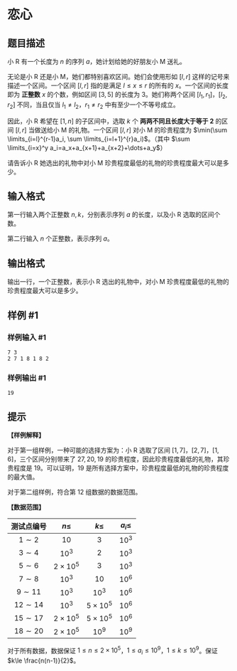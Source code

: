 # 恋心

## 题目描述

小 R 有一个长度为 $n$ 的序列 $a$，她计划给她的好朋友小 M 送礼。

无论是小 R 还是小 M，她们都特别喜欢区间。她们会使用形如 $[l,r]$ 这样的记号来描述一个区间。一个区间 $[l,r]$ 指的是满足 $l\leq x\leq r$ 的所有的 $x$。一个区间的长度即为 **正整数** $x$ 的个数，例如区间 $[3,5]$ 的长度为 $3$。她们称两个区间 $[l_1,r_1]$，$[l_2,r_2]$ 不同，当且仅当 $l_1 \neq l_2$，$r_1\neq r_2$ 中有至少一个不等号成立。

因此，小 R 希望在 $[1,n]$ 的子区间中，选取 $k$ 个 **两两不同且长度大于等于 $2$** 的区间 $[l,r]$ 当做送给小 M 的礼物。一个区间 $[l,r]$ 对小 M 的珍贵程度为 $\min(\sum \limits_{i=l}^{r-1}a_i, \sum \limits_{i=l+1}^{r}a_i)$。（其中 $\sum 
\limits_{i=x}^y a_i=a_x+a_{x+1}+a_{x+2}+\dots+a_y$）

请告诉小 R 她选出的礼物中对小 M 珍贵程度最低的礼物的珍贵程度最大可以是多少。

## 输入格式

第一行输入两个正整数 $n,k$，分别表示序列 $a$ 的长度，以及小 R 选取的区间个数。

第二行输入 $n$ 个正整数，表示序列 $a$。

## 输出格式

输出一行，一个正整数，表示小 R 选出的礼物中，对小 M 珍贵程度最低的礼物的珍贵程度最大可以是多少。

## 样例 #1

### 样例输入 #1

```
7 3
2 7 1 8 1 8 2
```

### 样例输出 #1

```
19
```

## 提示

**【样例解释】**

对于第一组样例，一种可能的选择方案为：小 R 选取了区间 $[1,7]$，$[2,7]$，$[1,6]$，三个区间分别带来了 $27,20,19$ 的珍贵程度，因此珍贵程度最低的礼物，其珍贵程度是 $19$。可以证明，$19$ 是所有选择方案中，珍贵程度最低的礼物的珍贵程度的最大值。

对于第二组样例，符合第 $12$ 组数据的数据范围。

**【数据范围】**

| 测试点编号 | $n\leq$ | $k\leq$ | $a_i\leq$ |
| :----------: | :----------: | :----------: | :----------: |
| $1\sim 2$ | $10$ | $3$ | $10^3$ |
| $3\sim 4$ | $10^3$ | $2$ | $10^3$ |
| $5\sim 6$ | $2\times 10^5$ | $3$ | $10^3$ |
| $7\sim 8$ | $10^3$ | $10$ | $10^6$ | 
| $9\sim 11$ | $10^3$ | $10^3$ | $10^6$ |
| $12\sim 14$ | $10^3$ | $5\times 10^5$ | $10^6$ |
| $15\sim 17$ | $2\times 10^5$ | $5\times 10^5$ | $10^6$ |
| $18\sim 20$ | $2\times 10^5$ | $10^9$ | $10^9$ |


对于所有数据，数据保证 $1\le n\le 2\times 10^5$，$1\le a_i\le 10^9$，$1\le k\le 10^9$。保证 $k\le \frac{n(n-1)}{2}$。

